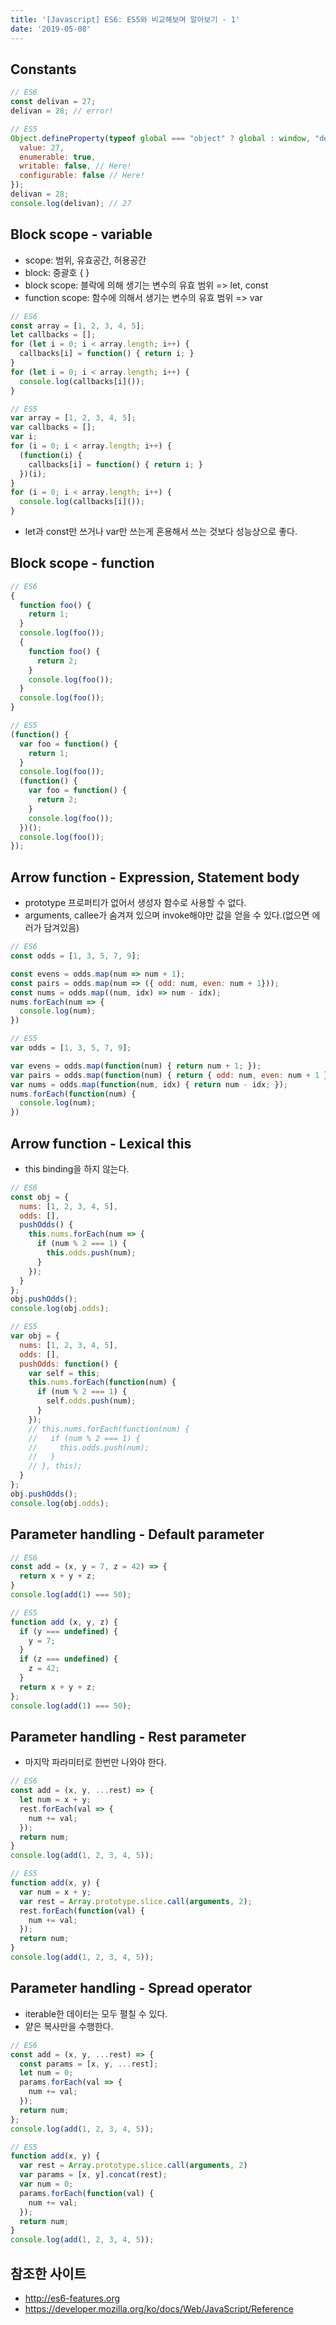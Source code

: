 ```yaml
---
title: '[Javascript] ES6: ES5와 비교해보며 알아보기 - 1'
date: '2019-05-08'
---
```


## Constants
```js
// ES6
const delivan = 27;
delivan = 28; // error!
```
```js
// ES5
Object.defineProperty(typeof global === "object" ? global : window, "delivan", {
  value: 27,
  enumerable: true,
  writable: false, // Here!
  configurable: false // Here!
});
delivan = 28;
console.log(delivan); // 27
```

## Block scope - variable
- scope: 범위, 유효공간, 허용공간
- block: 중괄호 { }
- block scope: 블락에 의해 생기는 변수의 유효 범위 => let, const
- function scope: 함수에 의해서 생기는 변수의 유효 범위 => var


```js
// ES6
const array = [1, 2, 3, 4, 5];
let callbacks = [];
for (let i = 0; i < array.length; i++) {
  callbacks[i] = function() { return i; }
}
for (let i = 0; i < array.length; i++) {
  console.log(callbacks[i]());
}
```
```js
// ES5
var array = [1, 2, 3, 4, 5];
var callbacks = [];
var i;
for (i = 0; i < array.length; i++) {
  (function(i) {
    callbacks[i] = function() { return i; }
  })(i);
}
for (i = 0; i < array.length; i++) {
  console.log(callbacks[i]());
}
```
- let과 const만 쓰거나 var만 쓰는게 혼용해서 쓰는 것보다 성능상으로 좋다.

## Block scope - function
```js
// ES6
{
  function foo() {
    return 1;
  }
  console.log(foo());
  {
    function foo() {
      return 2;
    }
    console.log(foo());
  }
  console.log(foo());
}
```
```js
// ES5
(function() {
  var foo = function() {
    return 1;
  }
  console.log(foo());
  (function() {
    var foo = function() {
      return 2;
    }
    console.log(foo());
  })();
  console.log(foo());
});
```

## Arrow function - Expression, Statement body
- prototype 프로퍼티가 없어서 생성자 함수로 사용할 수 없다.
- arguments, callee가 숨겨져 있으며 invoke해야만 값을 얻을 수 있다.(없으면 에러가 담겨있음)


```js
// ES6
const odds = [1, 3, 5, 7, 9];

const evens = odds.map(num => num + 1);
const pairs = odds.map(num => ({ odd: num, even: num + 1}));
const nums = odds.map((num, idx) => num - idx);
nums.forEach(num => {
  console.log(num);
})
```
```js
// ES5
var odds = [1, 3, 5, 7, 9];

var evens = odds.map(function(num) { return num + 1; });
var pairs = odds.map(function(num) { return { odd: num, even: num + 1 }; });
var nums = odds.map(function(num, idx) { return num - idx; });
nums.forEach(function(num) {
  console.log(num);
})
```

## Arrow function - Lexical this
- this binding을 하지 않는다.


```js
// ES6
const obj = {
  nums: [1, 2, 3, 4, 5],
  odds: [],
  pushOdds() {
    this.nums.forEach(num => {
      if (num % 2 === 1) {
        this.odds.push(num);
      }
    });
  }
};
obj.pushOdds();
console.log(obj.odds);
```
```js
// ES5
var obj = {
  nums: [1, 2, 3, 4, 5],
  odds: [],
  pushOdds: function() {
    var self = this;
    this.nums.forEach(function(num) {
      if (num % 2 === 1) {
        self.odds.push(num);
      }
    });
    // this.nums.forEach(function(num) {
    //   if (num % 2 === 1) {
    //     this.odds.push(num);
    //   }
    // }, this);
  }
};
obj.pushOdds();
console.log(obj.odds);
```
  
## Parameter handling - Default parameter
```js
// ES6
const add = (x, y = 7, z = 42) => {
  return x + y + z;
}
console.log(add(1) === 50);
```
```js
// ES5
function add (x, y, z) {
  if (y === undefined) {
    y = 7;
  }
  if (z === undefined) {
    z = 42;
  }
  return x + y + z;
};
console.log(add(1) === 50);
```

## Parameter handling - Rest parameter
- 마지막 파라미터로 한번만 나와야 한다.


```js
// ES6
const add = (x, y, ...rest) => {
  let num = x + y;
  rest.forEach(val => {
    num += val;
  });
  return num;
}
console.log(add(1, 2, 3, 4, 5));
```
```js
// ES5
function add(x, y) {
  var num = x + y;
  var rest = Array.prototype.slice.call(arguments, 2);
  rest.forEach(function(val) {
    num += val;
  });
  return num; 
}
console.log(add(1, 2, 3, 4, 5));
```

## Parameter handling - Spread operator
- iterable한 데이터는 모두 펼칠 수 있다.
- 얕은 복사만을 수행한다.


```js
// ES6
const add = (x, y, ...rest) => {
  const params = [x, y, ...rest];
  let num = 0;
  params.forEach(val => {
    num += val;
  });
  return num;
};
console.log(add(1, 2, 3, 4, 5));
```
```js
// ES5
function add(x, y) {
  var rest = Array.prototype.slice.call(arguments, 2)
  var params = [x, y].concat(rest);
  var num = 0;
  params.forEach(function(val) {
    num += val;
  });
  return num;
}
console.log(add(1, 2, 3, 4, 5));
```

## 참조한 사이트
- <a href="http://es6-features.org" target="_blank">http://es6-features.org</a>
- <a href="https://developer.mozilla.org/ko/docs/Web/JavaScript/Reference" target="_blank">https://developer.mozilla.org/ko/docs/Web/JavaScript/Reference</a>